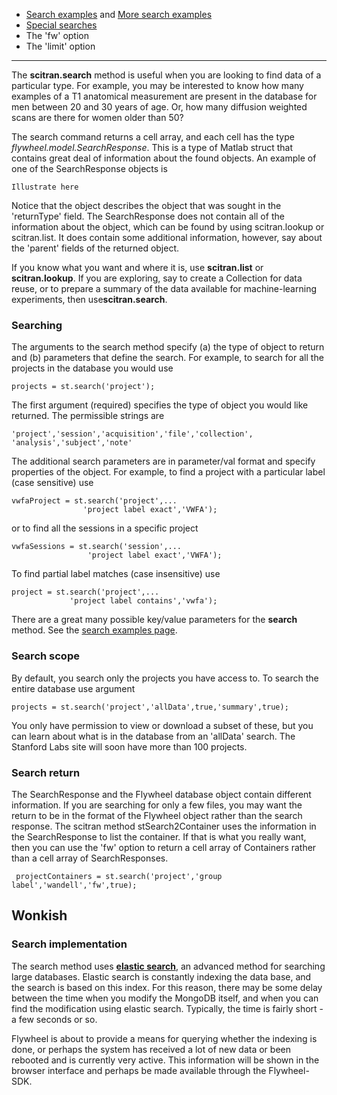 * [Search examples](Search-examples) and [More search examples](https://github.com/scitran/client/blob/master/scripts/s_stSearches.m)
* [Special searches](Special-search-parameters)
* The 'fw' option
* The 'limit' option

***

The **scitran.search** method is useful when you are looking to find data of a particular type. For example, you may be interested to know how many examples of a T1 anatomical measurement are present in the database for men between 20 and 30 years of age. Or, how many diffusion weighted scans are there for women older than 50?  

The search command returns a cell array, and each cell has the type _flywheel.model.SearchResponse_.  This is a type of Matlab struct that contains great deal of information about the found objects. An example of one of the SearchResponse objects is 

```
Illustrate here
```

Notice that the object describes the object that was sought in the 'returnType' field. The SearchResponse does not contain all of the information about the object, which can be found by using scitran.lookup or scitran.list.  It does contain some additional information, however, say about the 'parent' fields of the returned object.

If you know what you want and where it is, use **scitran.list** or **scitran.lookup**.  If you are exploring, say to create a Collection for data reuse, or to prepare a summary of the data available for machine-learning experiments, then use**scitran.search**.

### Searching
The arguments to the search method specify (a) the type of object to return and (b) parameters that define the search. For example, to search for all the projects in the database you would use

    projects = st.search('project');

The first argument (required) specifies the type of object you would like returned. The permissible strings are
```
'project','session','acquisition','file','collection', 'analysis','subject','note'
```

The additional search parameters are in parameter/val format and specify properties of the object.  For example, to find a project with a particular label (case sensitive) use
```
vwfaProject = st.search('project',...
                'project label exact','VWFA');
```
or to find all the sessions in a specific project 
```
vwfaSessions = st.search('session',...
                 'project label exact','VWFA');
```
To find partial label matches (case insensitive) use
```
project = st.search('project',...
             'project label contains','vwfa');
```
There are a great many possible key/value parameters for the **search** method. See the [search examples page](Search-examples).

### Search scope

By default, you search only the projects you have access to.  To search the entire database use argument

    projects = st.search('project','allData',true,'summary',true);

You only have permission to view or download a subset of these, but you can learn about what is in the database from an 'allData' search.  The Stanford Labs site will soon have more than 100 projects.

### Search return
The SearchResponse and the Flywheel database object contain different information.  If you are searching for only a few files, you may want the return to be in the format of the Flywheel object rather than the search response.  The scitran method stSearch2Container uses the information in the SearchResponse to list the container.  If that is what you really want, then you can use the 'fw' option to return a cell array of Containers rather than a cell array of SearchResponses.

     projectContainers = st.search('project','group label','wandell','fw',true);

## Wonkish

### Search implementation
The search method uses [**elastic search**](https://www.elastic.co/), an advanced method for searching large databases.  Elastic search is constantly indexing the data base, and the search is based on this index. For this reason, there may be some delay between the time when you modify the MongoDB itself, and when you can find the modification using elastic search. Typically, the time is fairly short - a few seconds or so. 

Flywheel is about to provide a means for querying whether the indexing is done, or perhaps the system has received a lot of new data or been rebooted and is currently very active.  This information will be shown in the browser interface and perhaps be made available through the Flywheel-SDK.



